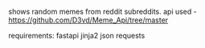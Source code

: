 shows random memes from reddit subreddits.
api used - https://github.com/D3vd/Meme_Api/tree/master

requirements:
fastapi
jinja2
json
requests

